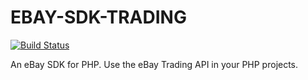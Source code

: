 # EBAY-SDK-TRADING

[![Build Status](https://travis-ci.org/davidtsadler/ebay-sdk-trading.png?branch=master)](https://travis-ci.org/davidtsadler/ebay-sdk-trading)

An eBay SDK for PHP. Use the eBay Trading API in your PHP projects.
